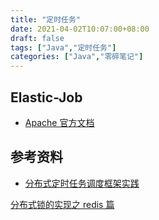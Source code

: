 ```yaml
---
title: "定时任务"
date: 2021-04-02T10:07:00+08:00
draft: false
tags: ["Java","定时任务"]
categories: ["Java","零碎笔记"]
---
```


## Elastic-Job

- [Apache 官方文档](https://shardingsphere.apache.org/elasticjob/index_zh.html)

## 参考资料
- [分布式定时任务调度框架实践](https://my.oschina.net/vivotech/blog/3190348)


[分布式锁的实现之 redis 篇](https://xiaomi-info.github.io/2019/12/17/redis-distributed-lock/)